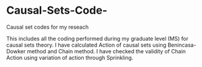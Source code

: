 # Causal-Sets-Code-
Causal set codes for my reseach 

This includes all the coding performed during my graduate level (MS) for causal sets theory. 
I have calculated Action of causal sets using Benincasa-Dowker method and Chain method. 
I have checked the validity of Chain Action using variation of action through Sprinkling.
